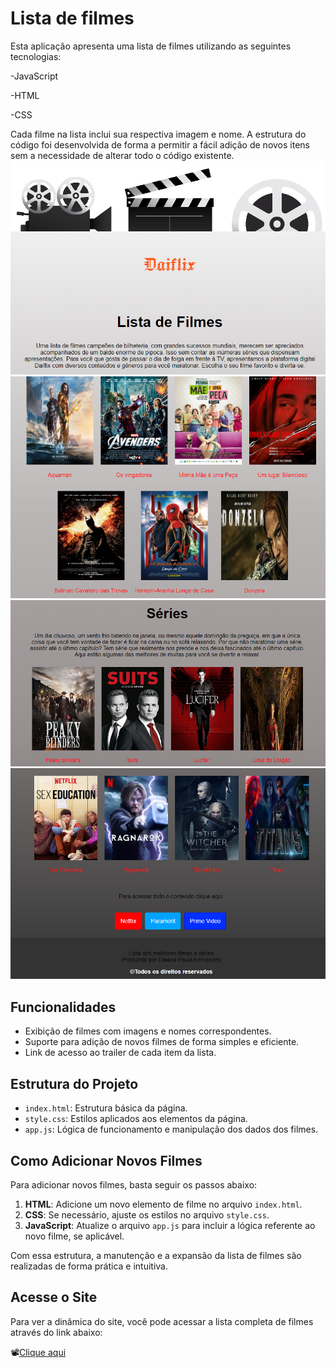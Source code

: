 <h1 text-align="center" >Lista de filmes</h1>


<p>Esta aplicação apresenta uma lista de filmes utilizando as seguintes tecnologias:</p>
 <p> -JavaScript</p>
 <p> -HTML</p>
 <p> -CSS</p>
Cada filme na lista inclui sua respectiva imagem e nome. A estrutura do código foi desenvolvida de forma a permitir a fácil adição de novos itens sem a necessidade de alterar todo o código existente.
<img src="img/lista1.png" alt="Página do site">
<img src="img/lista2png.png" alt="Página do site">
<img src="img/lista3.png" alt="Pagina do site">
<img src="img/lista4.png" alt="Página do site">

## Funcionalidades
- Exibição de filmes com imagens e nomes correspondentes.
- Suporte para adição de novos filmes de forma simples e eficiente.
- Link de acesso ao trailer de cada item da lista.
## Estrutura do Projeto
- `index.html`: Estrutura básica da página.
- `style.css`: Estilos aplicados aos elementos da página.
- `app.js`: Lógica de funcionamento e manipulação dos dados dos filmes.

## Como Adicionar Novos Filmes
Para adicionar novos filmes, basta seguir os passos abaixo:
1. **HTML**: Adicione um novo elemento de filme no arquivo `index.html`.
2. **CSS**: Se necessário, ajuste os estilos no arquivo `style.css`.
3. **JavaScript**: Atualize o arquivo `app.js` para incluir a lógica referente ao novo filme, se aplicável.

Com essa estrutura, a manutenção e a expansão da lista de filmes são realizadas de forma prática e intuitiva.

## Acesse o Site
Para ver a dinâmica do site, você pode  acessar a lista completa de filmes através do link abaixo:
<br>


 📽️[Clique aqui](https://daian-d.github.io/lista-de-filme/)





